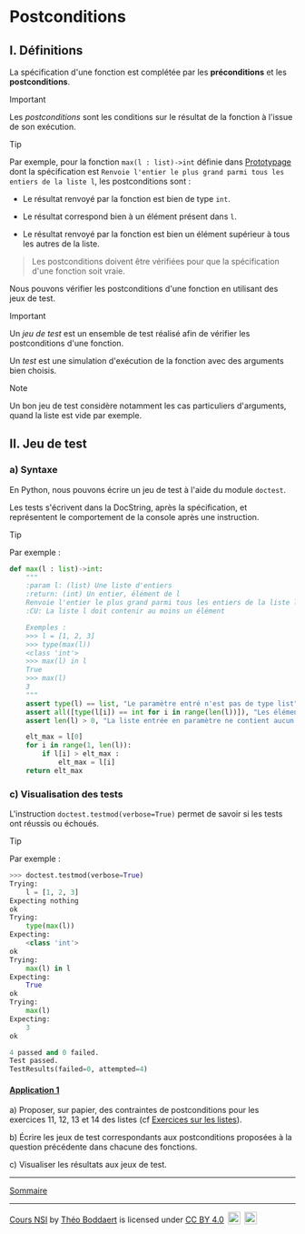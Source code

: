 # Postconditions

## I. Définitions

La spécification d'une fonction est complétée par les **préconditions** et les **postconditions**.

> [!IMPORTANT]
> Les *postconditions* sont les conditions sur le résultat de la fonction à l'issue de son exécution.

> [!TIP]
> Par exemple, pour la fonction `max(l : list)->int` définie dans [Prototypage](./Prototypage.md) dont la spécification est `Renvoie l'entier le plus grand parmi tous les entiers de la liste l`, les postconditions sont :
>
> - Le résultat renvoyé par la fonction est bien de type `int`.
>
> - Le résultat correspond bien à un élément présent dans `l`.
> 
> - Le résultat renvoyé par la fonction est bien un élément supérieur à tous les autres de la liste.

> Les postconditions doivent être vérifiées pour que la spécification d'une fonction soit vraie.

Nous pouvons vérifier les postconditions d'une fonction en utilisant des jeux de test.

> [!IMPORTANT]
> Un *jeu de test* est un ensemble de test réalisé afin de vérifier les postconditions d'une fonction.
>
> Un *test* est une simulation d'exécution de la fonction avec des arguments bien choisis.

> [!NOTE]
> Un bon jeu de test considère notamment les cas particuliers d'arguments, quand la liste est vide par exemple.

## II. Jeu de test

### a) Syntaxe

En Python, nous pouvons écrire un jeu de test à l'aide du module `doctest`.

Les tests s'écrivent dans la DocString, après la spécification, et représentent le comportement de la console après une instruction.

> [!TIP]
> Par exemple :
> ```python
> def max(l : list)->int:
>     """
>     :param l: (list) Une liste d'entiers
>     :return: (int) Un entier, élément de l
>     Renvoie l'entier le plus grand parmi tous les entiers de la liste l
>     :CU: La liste l doit contenir au moins un élément
>
>     Exemples :
>     >>> l = [1, 2, 3]
>     >>> type(max(l))
>     <class 'int'>
>     >>> max(l) in l
>     True
>     >>> max(l)
>     3
>     """
>     assert type(l) == list, "Le paramètre entré n'est pas de type list"
>     assert all([type(l[i]) == int for i in range(len(l))]), "Les éléments ne sont pas tous de type int"
>     assert len(l) > 0, "La liste entrée en paramètre ne contient aucun élément"
>
>     elt_max = l[0]
>     for i in range(1, len(l)):
>         if l[i] > elt_max :
>             elt_max = l[i]
>     return elt_max
> ```

### c) Visualisation des tests

L'instruction `doctest.testmod(verbose=True)` permet de savoir si les tests ont réussis ou échoués.

> [!TIP]
> Par exemple :
> ```python
> >>> doctest.testmod(verbose=True)
> Trying:
>     l = [1, 2, 3]
> Expecting nothing
> ok
> Trying:
>     type(max(l))
> Expecting:
>     <class 'int'>
> ok
> Trying:
>     max(l) in l
> Expecting:
>     True
> ok
> Trying:
>     max(l)
> Expecting:
>     3
> ok
>
> 4 passed and 0 failed.
> Test passed.
> TestResults(failed=0, attempted=4)
> ```

#### <ins>Application 1</ins>

a) Proposer, sur papier, des contraintes de postconditions pour les exercices $11$, $12$, $13$ et $14$ des listes (cf [Exercices sur les listes](./../../Types_construits/Tableaux/Exercices/Exercices_listes.md)).

b) Écrire les jeux de test correspondants aux postconditions proposées à la question précédente dans chacune des fonctions.

c) Visualiser les résultats aux jeux de test.

______________

[Sommaire](./../../README.md)

___________

<p xmlns:cc="http://creativecommons.org/ns#" xmlns:dct="http://purl.org/dc/terms/"><a property="dct:title" rel="cc:attributionURL" href="https://github.com/boddaert/nsi">Cours NSI</a> by <a rel="cc:attributionURL dct:creator" property="cc:attributionName" href="https://github.com/boddaert">Théo Boddaert</a> is licensed under <a href="https://creativecommons.org/licenses/by/4.0/?ref=chooser-v1" target="_blank" rel="license noopener noreferrer" style="display:inline-block;">CC BY 4.0</a>  <img style="height:22px!important;margin-left:3px;vertical-align:text-bottom;" src="https://mirrors.creativecommons.org/presskit/icons/cc.svg?ref=chooser-v1" alt="">  <img style="height:22px!important;margin-left:3px;vertical-align:text-bottom;" src="https://mirrors.creativecommons.org/presskit/icons/by.svg?ref=chooser-v1" alt=""></p> 